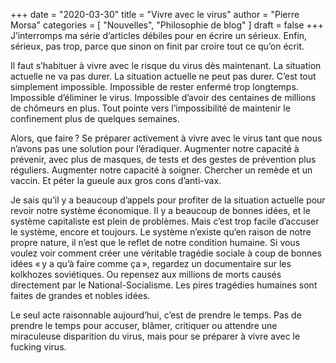 +++
date        = "2020-03-30"
title       = "Vivre avec le virus"
author      = "Pierre Morsa"
categories  = [ "Nouvelles", "Philosophie de blog" ]
draft       = false
+++
J’interromps ma série d’articles débiles pour en écrire un sérieux. Enfin, sérieux, pas trop, parce que sinon on finit par croire tout ce qu’on écrit.

Il faut s’habituer à vivre avec le risque du virus dès maintenant. La situation actuelle ne va pas durer. La situation actuelle ne peut pas durer. C’est tout simplement impossible. Impossible de rester enfermé trop longtemps. Impossible d’éliminer le virus. Impossible d’avoir des centaines de millions de chômeurs en plus. Tout pointe vers l’impossibilité de maintenir le confinement plus de quelques semaines.

Alors, que faire ? Se préparer activement à vivre avec le virus tant que nous n’avons pas une solution pour l’éradiquer. Augmenter notre capacité à prévenir, avec plus de masques, de tests et des gestes de prévention plus réguliers. Augmenter notre capacité à soigner. Chercher un remède et un vaccin. Et péter la gueule aux gros cons d’anti-vax. 

Je sais qu’il y a beaucoup d’appels pour profiter de la situation actuelle pour revoir notre système économique. Il y a beaucoup de bonnes idées, et le système capitaliste est plein de problèmes. Mais c’est trop facile d’accuser le système, encore et toujours. Le système n’existe qu’en raison de notre propre nature, il n’est que le reflet de notre condition humaine. Si vous voulez voir comment créer une véritable tragédie sociale à coup de bonnes idées « y a qu’à faire comme ça », regardez un documentaire sur les kolkhozes soviétiques. Ou repensez aux millions de morts causés directement par le National-Socialisme. Les pires tragédies humaines sont faites de grandes et nobles idées.

Le seul acte raisonnable aujourd’hui, c’est de prendre le temps. Pas de prendre le temps pour accuser, blâmer, critiquer ou attendre une miraculeuse disparition du virus, mais pour se préparer à vivre avec le fucking virus.
